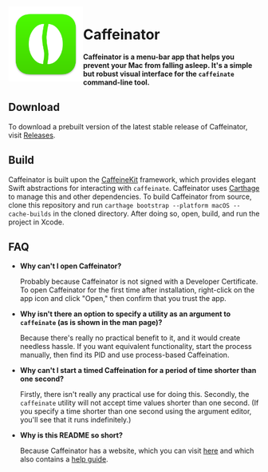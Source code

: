 <img src="https://github.com/jrr6/Caffeinator/raw/master/Caffeinator/Assets.xcassets/AppIcon.appiconset/icon_512%402x.png" height="150" align="left">

# Caffeinator

**Caffeinator is a menu-bar app that helps you prevent your Mac from falling asleep. It's a simple but robust visual interface for the `caffeinate` command-line tool.**

## Download

To download a prebuilt version of the latest stable release of Caffeinator, visit [Releases](https://www.github.com/jrr6/Caffeinator/releases).

## Build

Caffeinator is built upon the [CaffeineKit](https://github.com/jrr6/CaffeineKit) framework, which provides elegant Swift abstractions for interacting with `caffeinate`. Caffeinator uses [Carthage](https://github.com/Carthage/Carthage) to manage this and other dependencies. To build Caffeinator from source, clone this repository and run `carthage bootstrap --platform macOS --cache-builds` in the cloned directory. After doing so, open, build, and run the project in Xcode.

## FAQ

* **Why can't I open Caffeinator?**

  Probably because Caffeinator is not signed with a Developer Certificate. To open Caffeinator for the first time after installation, right-click on the app icon and click "Open," then confirm that you trust the app.

* **Why isn't there an option to specify a utility as an argument to `caffeinate` (as is shown in the man page)?**

  Because there's really no practical benefit to it, and it would create needless hassle. If you want equivalent functionality, start the process manually, then find its PID and use process-based Caffeination.

* **Why can't I start a timed Caffeination for a period of time shorter than one second?**

  Firstly, there isn't really any practical use for doing this. Secondly, the `caffeinate` utility will not accept time values shorter than one second. (If you specify a time shorter than one second using the argument editor, you'll see that it runs indefinitely.)

* **Why is this README so short?**

  Because Caffeinator has a website, which you can visit [here](https://jrr6.github.io/Caffeinator) and which also contains a [help guide](https://jrr6.github.io/Caffeinator/help.html).
